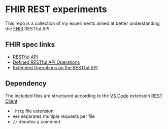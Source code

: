 # FHIR REST experiments
This repo is a collection of my experiments aimed at better understanding the [FHIR](http://hl7.org/fhir/index.html) RESTful API.

## FHIR spec links

* [RESTful API](http://hl7.org/fhir/http.html)
* [Defined RESTful API Operations](http://hl7.org/fhir/operationslist.html)
* [Extended Operations on the RESTful API](http://hl7.org/fhir/operations.html)

## Dependency

The included files are structured according to the [VS Code](https://code.visualstudio.com/) extension [REST Client](https://github.com/Huachao/vscode-restclient)
* `.http` file extension
* `###` separates multiple requests per file
* `//` denotes a comment
